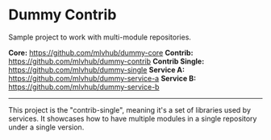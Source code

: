 # Dummy Contrib

Sample project to work with multi-module repositories.

**Core:** https://github.com/mlvhub/dummy-core
**Contrib:** https://github.com/mlvhub/dummy-contrib
**Contrib Single:** https://github.com/mlvhub/dummy-single
**Service A:** https://github.com/mlvhub/dummy-service-a
**Service B:** https://github.com/mlvhub/dummy-service-b

---
This project is the "contrib-single", meaning it's a set of libraries used by services. It showcases how to have multiple modules in a single repository under a single version.